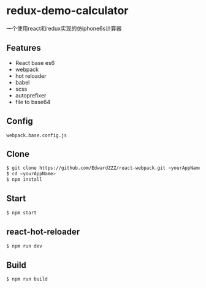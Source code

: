 # redux-demo-calculator
一个使用react和redux实现的仿iphone6s计算器

## Features
- React base es6
- webpack
- hot reloader
- babel
- scss
- autoprefixer
- file to base64


## Config

	webpack.base.config.js


## Clone

```bash
$ git clone https://github.com/EdwardZZZ/react-webpack.git <yourAppName>
$ cd <yourAppName>
$ npm install
```

## Start

```bash
$ npm start
```

## react-hot-reloader

```bash
$ npm run dev
```

## Build
```bash
$ npm run build
```

